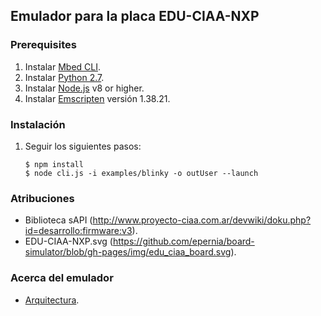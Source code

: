 ## Emulador para la placa EDU-CIAA-NXP

### Prerequisites

1. Instalar [Mbed CLI](https://github.com/ARMmbed/mbed-cli).
1. Instalar [Python 2.7](https://www.python.org/downloads/windows/).
1. Instalar [Node.js](https://nodejs.org/en/) v8 or higher.
1. Instalar [Emscripten](https://github.com/emscripten-core/emsdk.git) versión 1.38.21.


### Instalación

1. Seguir los siguientes pasos:

    ```
    $ npm install
    $ node cli.js -i examples/blinky -o outUser --launch
    ```

### Atribuciones

* Biblioteca sAPI (http://www.proyecto-ciaa.com.ar/devwiki/doku.php?id=desarrollo:firmware:v3).
* EDU-CIAA-NXP.svg (https://github.com/epernia/board-simulator/blob/gh-pages/img/edu_ciaa_board.svg).

### Acerca del emulador

- [Arquitectura](documentation/architecture.md).